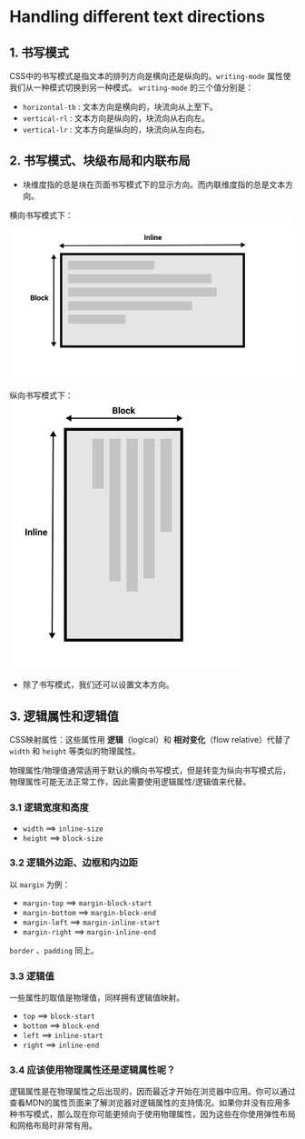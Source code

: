 # Handling different text directions
## 1. 书写模式
CSS中的书写模式是指文本的排列方向是横向还是纵向的。`writing-mode` 属性使我们从一种模式切换到另一种模式。
`writing-mode` 的三个值分别是：
- `horizontal-tb` : 文本方向是横向的，块流向从上至下。
- `vertical-rl` : 文本方向是纵向的，块流向从右向左。
- `vertical-lr` : 文本方向是纵向的，块流向从左向右。

## 2. 书写模式、块级布局和内联布局
+ 块维度指的总是块在页面书写模式下的显示方向。而内联维度指的总是文本方向。

横向书写模式下：  
![horizontal-tb](images/horizontal-tb.png)  

纵向书写模式下：  
![vertical.png](images/vertical.png)

+ 除了书写模式，我们还可以设置文本方向。

## 3. 逻辑属性和逻辑值
CSS映射属性：这些属性用 **逻辑**（logical）和 **相对变化**（flow relative）代替了 `width` 和 `height` 等类似的物理属性。

物理属性/物理值通常适用于默认的横向书写模式，但是转变为纵向书写模式后，物理属性可能无法正常工作，因此需要使用逻辑属性/逻辑值来代替。

### 3.1 逻辑宽度和高度
+ `width` ==> `inline-size`  
+ `height` ==> `block-size` 

### 3.2 逻辑外边距、边框和内边距
以 `margin` 为例：
+ `margin-top` ==> `margin-block-start`
+ `margin-bottom` ==> `margin-block-end`
+ `margin-left` ==> `margin-inline-start`
+ `margin-right` ==> `margin-inline-end`

`border` 、`padding` 同上。

### 3.3 逻辑值
一些属性的取值是物理值，同样拥有逻辑值映射。
- `top` ==> `block-start`
- `bottom` ==> `block-end`
- `left` ==> `inline-start`
- `right` ==> `inline-end`

### 3.4 应该使用物理属性还是逻辑属性呢？
逻辑属性是在物理属性之后出现的，因而最近才开始在浏览器中应用。你可以通过查看MDN的属性页面来了解浏览器对逻辑属性的支持情况。如果你并没有应用多种书写模式，那么现在你可能更倾向于使用物理属性，因为这些在你使用弹性布局和网格布局时非常有用。
